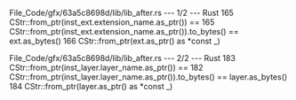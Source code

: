File_Code/gfx/63a5c8698d/lib/lib_after.rs --- 1/2 --- Rust
165                         CStr::from_ptr(inst_ext.extension_name.as_ptr()) ==                                                                              165                         CStr::from_ptr(inst_ext.extension_name.as_ptr()).to_bytes() == ext.as_bytes()
166                             CStr::from_ptr(ext.as_ptr() as *const _)                                                                                         

File_Code/gfx/63a5c8698d/lib/lib_after.rs --- 2/2 --- Rust
183                         CStr::from_ptr(inst_layer.layer_name.as_ptr()) ==                                                                                182                         CStr::from_ptr(inst_layer.layer_name.as_ptr()).to_bytes() == layer.as_bytes()
184                             CStr::from_ptr(layer.as_ptr() as *const _)                                                                                       

